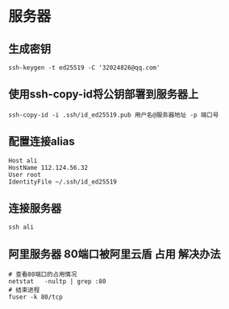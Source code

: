 # 服务器

## 生成密钥
```shell
ssh-keygen -t ed25519 -C '32024826@qq.com'
```

## 使用ssh-copy-id将公钥部署到服务器上

```shell
ssh-copy-id -i .ssh/id_ed25519.pub 用户名@服务器地址 -p 端口号
```

## 配置连接alias

```
Host ali
HostName 112.124.56.32
User root
IdentityFile ~/.ssh/id_ed25519
```

## 连接服务器

```shell
ssh ali
```


## 阿里服务器 80端口被阿里云盾 占用 解决办法

```shell
# 查看80端口的占用情况
netstat   -nultp | grep :80
# 结束进程
fuser -k 80/tcp
```